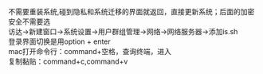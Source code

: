 不需要重装系统,碰到隐私和系统迁移的界面就返回，直接更新系统；后面的加密安全不需要选<br>
访达->新建窗口->系统设置->用户群组管理->网络->网络服务器->添加is.sh<br>
登录界面切换是用option + enter<br>
mac打开命令行：command+空格，查询终端，进入<br>
复制黏贴：command+c,command+v<br>
<br>
<br>
<br>
<br>
<br>
<br>
<br>
<br>
<br>
<br>
<br>
<br>
